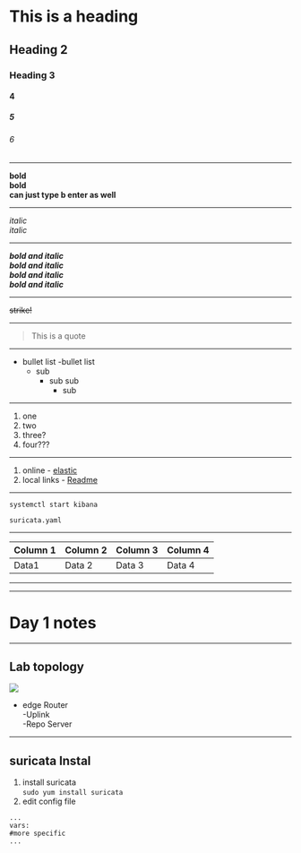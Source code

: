 # This is a heading
## Heading 2
### Heading 3
#### 4
##### 5
###### 6

---

__bold__  
**bold**  
**can just type b enter as well**  

---

*italic*  
_italic_  

---

***bold and italic***  
___bold and italic___  
**_bold and italic_**  
__*bold and italic*__

---

~~strike!~~

---

> This is a quote

---

* bullet list
-bullet list  
  - sub  
    - sub sub  
      * sub

---

1. one  
1. two
1. three?
2. four???

---

1. online - [elastic](https://elastic.co)
1. local links - [Readme](../NSM.engineer/README.md)

---

`systemctl start kibana`

```
suricata.yaml
```
---

| Column 1 | Column 2 | Column 3 | Column 4 |
| --- | --- | --- | --- |
| Data1 | Data 2 | Data 3 | Data 4|

---

<!-- Comment out-->

---
# Day 1 notes

---

## Lab topology
<img src="network.png">
<!-- image needs to be saved in the repo-->

  - edge Router  
    -Uplink  
    -Repo Server

---

## suricata Instal

1. install suricata  
`sudo yum install suricata`
1. edit config file  
```
...
vars:
#more specific
...
```
